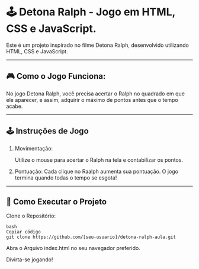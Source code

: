
# 🕹️ Detona Ralph - Jogo em HTML, CSS e JavaScript.

Este é um projeto inspirado no filme Detona Ralph, desenvolvido utilizando HTML, CSS e JavaScript.

_________________________________________________________________________________________________

## 🎮 Como o Jogo Funciona:

No jogo Detona Ralph, você precisa acertar o Ralph no quadrado em que ele aparecer, e assim, adquirir o máximo de pontos antes que o tempo acabe.


__________________________________________________________________________________________________

## 🕹️ Instruções de Jogo

1.  Movimentação:

      Utilize o mouse para acertar o Ralph na tela e contabilizar os pontos.

2.  Pontuação:
      Cada clique no Raalph aumenta sua pontuação.
      O jogo termina quando todas o tempo se esgota!


___________________________________________________________________________________________________________

## 🚀 Como Executar o Projeto
Clone o Repositório:

```
bash
Copiar código
git clone https://github.com/[seu-usuario]/detona-ralph-aula.git
````

Abra o Arquivo index.html no seu navegador preferido.

Divirta-se jogando!


